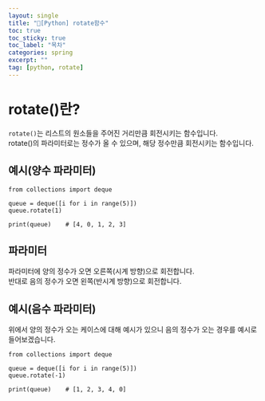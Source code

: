 ```yaml
---
layout: single
title: "📘[Python] rotate함수"
toc: true
toc_sticky: true
toc_label: "목차"
categories: spring
excerpt: ""
tag: [python, rotate]
---
```


# rotate()란?
`rotate()`는 리스트의 원소들을 주어진 거리만큼 회전시키는 함수입니다.  
rotate()의 파라미터로는 정수가 올 수 있으며, 해당 정수만큼 회전시키는 함수입니다.  

## 예시(양수 파라미터)
```
from collections import deque

queue = deque([i for i in range(5)])
queue.rotate(1)

print(queue)    # [4, 0, 1, 2, 3]
```  

## 파라미터
파라미터에 양의 정수가 오면 오른쪽(시계 방향)으로 회전합니다.   
반대로 음의 정수가 오면 왼쪽(반시계 방향)으로 회전합니다.  

## 예시(음수 파라미터)
위에서 양의 정수가 오는 케이스에 대해 예시가 있으니 음의 정수가 오는 경우를 예시로 들어보겠습니다.  

```
from collections import deque

queue = deque([i for i in range(5)])
queue.rotate(-1)

print(queue)    # [1, 2, 3, 4, 0] 
```  
